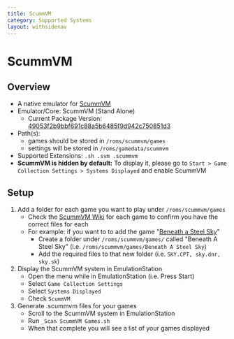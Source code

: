 ```yaml
---
title: ScummVM
category: Supported Systems
layout: withsidenav
---
```


# ScummVM

## Overview

- A native emulator for [ScummVM](https://www.scummvm.org)
- Emulator/Core: ScummVM (Stand Alone)
  - Current Package Version: [49053f2b9bbf691c88a5b6485f9d942c750851d3](https://github.com/scummvm/scummvm/commit/49053f2b9bbf691c88a5b6485f9d942c750851d3)
- Path(s): 
  - games should be stored in `/roms/scummvm/games`
  - settings will be stored in `/roms/gamedata/scummvm`
- Supported Extensions: `.sh .svm .scummvm`
- **ScummVM is hidden by default:** To display it, please go to `Start > Game Collection Settings > Systems Displayed` and enable ScummVM

## Setup

1. Add a folder for each game you want to play under `/roms/scummvm/games`
   - Check the [ScummVM Wiki](https://wiki.scummvm.org/index.php?title=Category:Supported_Games) for each game to confirm you have the correct files for each
   - For example: if you want to to add the game "[Beneath a Steel Sky](https://wiki.scummvm.org/index.php/Beneath_a_Steel_Sky)"
     - Create a folder under `/roms/scummvm/games/` called "Beneath A Steel Sky" (i.e. `/roms/scummvm/games/Beneath A Steel Sky`)
     - Add the required files to that new folder (i.e. `SKY.CPT, sky.dnr, sky.sk`)
2. Display the ScummVM system in EmulationStation
   - Open the menu while in EmulationStation (i.e. Press Start)
   - Select `Game Collection Settings`
   - Select `Systems Displayed`
   - Check `ScummVM`
3. Generate .scummvm files for your games
   - Scroll to the ScummVM system in EmulationStation
   - Run `_Scan ScummVM Games.sh`
   - When that complete you will see a list of your games displayed